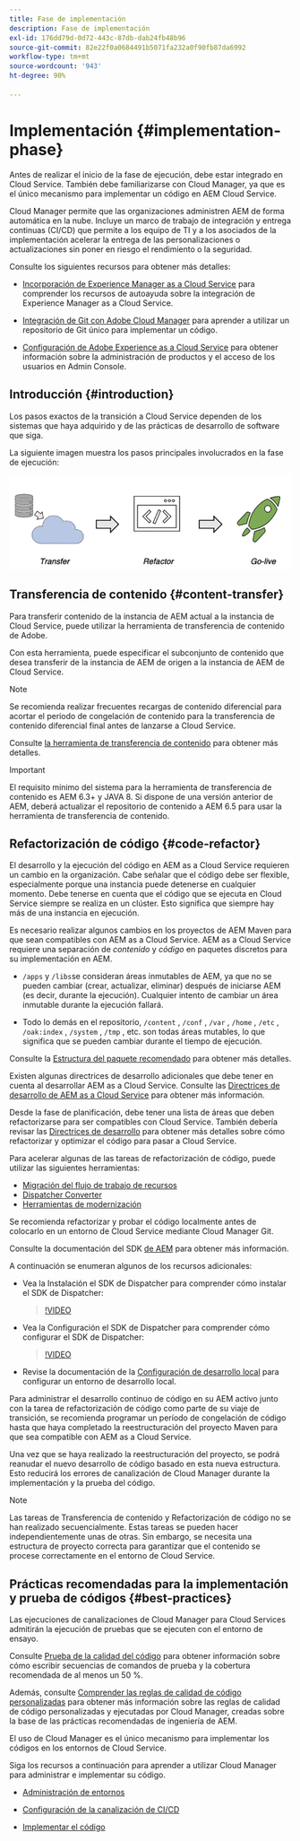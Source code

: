 ```yaml
---
title: Fase de implementación
description: Fase de implementación
exl-id: 176dd79d-0d72-443c-87db-dab24fb48b96
source-git-commit: 82e22f0a0684491b5071fa232a0f90fb87da6992
workflow-type: tm+mt
source-wordcount: '943'
ht-degree: 90%

---
```


# Implementación {#implementation-phase}

Antes de realizar el inicio de la fase de ejecución, debe estar integrado en Cloud Service. También debe familiarizarse con Cloud Manager, ya que es el único mecanismo para implementar un código en AEM Cloud Service.

Cloud Manager permite que las organizaciones administren AEM de forma automática en la nube. Incluye un marco de trabajo de integración y entrega continuas (CI/CD) que permite a los equipo de TI y a los asociados de la implementación acelerar la entrega de las personalizaciones o actualizaciones sin poner en riesgo el rendimiento o la seguridad.

Consulte los siguientes recursos para obtener más detalles:

* [Incorporación de Experience Manager as a Cloud Service](https://experienceleague.adobe.com/docs/experience-manager-cloud-service/onboarding/home.html) para comprender los recursos de autoayuda sobre la integración de Experience Manager as a Cloud Service.

* [Integración de Git con Adobe Cloud Manager](https://experienceleague.adobe.com/docs/experience-manager-cloud-service/implementing/managing-code/integrating-with-git.html) para aprender a utilizar un repositorio de Git único para implementar un código.

* [Configuración de Adobe Experience as a Cloud Service](https://experienceleague.adobe.com/docs/experience-manager-cloud-service/security/ims-support.html#aem-configuration) para obtener información sobre la administración de productos y el acceso de los usuarios en Admin Console.


## Introducción {#introduction}

Los pasos exactos de la transición a Cloud Service dependen de los sistemas que haya adquirido y de las prácticas de desarrollo de software que siga.

La siguiente imagen muestra los pasos principales involucrados en la fase de ejecución:

![image](/help/move-to-cloud-service/assets/exec-image1.png)

## Transferencia de contenido {#content-transfer}

Para transferir contenido de la instancia de AEM actual a la instancia de Cloud Service, puede utilizar la herramienta de transferencia de contenido de Adobe.

Con esta herramienta, puede especificar el subconjunto de contenido que desea transferir de la instancia de AEM de origen a la instancia de AEM de Cloud Service.

>[!NOTE]
>Se recomienda realizar frecuentes recargas de contenido diferencial para acortar el período de congelación de contenido para la transferencia de contenido diferencial final antes de lanzarse a Cloud Service.

Consulte [la herramienta de transferencia de contenido](/help/move-to-cloud-service/content-transfer-tool/overview-content-transfer-tool.md) para obtener más detalles.

>[!IMPORTANT]
>El requisito mínimo del sistema para la herramienta de transferencia de contenido es AEM 6.3+ y JAVA 8. Si dispone de una versión anterior de AEM, deberá actualizar el repositorio de contenido a AEM 6.5 para usar la herramienta de transferencia de contenido.

## Refactorización de código {#code-refactor}

El desarrollo y la ejecución del código en AEM as a Cloud Service requieren un cambio en la organización. Cabe señalar que el código debe ser flexible, especialmente porque una instancia puede detenerse en cualquier momento. Debe tenerse en cuenta que el código que se ejecuta en Cloud Service siempre se realiza en un clúster. Esto significa que siempre hay más de una instancia en ejecución.

Es necesario realizar algunos cambios en los proyectos de AEM Maven para que sean compatibles con AEM as a Cloud Service. AEM as a Cloud Service requiere una separación de *contenido* y *código* en paquetes discretos para su implementación en AEM.

* `/apps` y `/libs`se consideran áreas inmutables de AEM, ya que no se pueden cambiar (crear, actualizar, eliminar) después de iniciarse AEM (es decir, durante la ejecución). Cualquier intento de cambiar un área inmutable durante la ejecución fallará.

* Todo lo demás en el repositorio, `/content` , `/conf` , `/var` , `/home` , `/etc` , `/oak:index` , `/system` , `/tmp` , etc. son todas áreas mutables, lo que significa que se pueden cambiar durante el tiempo de ejecución.

Consulte la [Estructura del paquete recomendado](https://experienceleague.adobe.com/docs/experience-manager-cloud-service/implementing/developing/aem-project-content-package-structure.html#recommended-package-structure) para obtener más detalles.

Existen algunas directrices de desarrollo adicionales que debe tener en cuenta al desarrollar AEM as a Cloud Service. Consulte las [Directrices de desarrollo de AEM as a Cloud Service](https://experienceleague.adobe.com/docs/experience-manager-cloud-service/implementing/developing/development-guidelines.html) para obtener más información.

Desde la fase de planificación, debe tener una lista de áreas que deben refactorizarse para ser compatibles con Cloud Service. También debería revisar las [Directrices de desarrollo](https://experienceleague.adobe.com/docs/experience-manager-cloud-service/implementing/developing/development-guidelines.html) para obtener más detalles sobre cómo refactorizar y optimizar el código para pasar a Cloud Service.

Para acelerar algunas de las tareas de refactorización de código, puede utilizar las siguientes herramientas:

* [Migración del flujo de trabajo de recursos](/help/move-to-cloud-service/moving-to-aem-assets/asset-workflow-migration-tool.md)
* [Dispatcher Converter](/help/move-to-cloud-service/refactoring-tools/dispatcher-transformation-utility-tools.md)
* [Herramientas de modernización](/help/move-to-cloud-service/refactoring-tools/aem-modernization-tools.md)

Se recomienda refactorizar y probar el código localmente antes de colocarlo en un entorno de Cloud Service mediante Cloud Manager Git.

Consulte la documentación del SDK [de AEM](https://experienceleague.adobe.com/docs/experience-manager-cloud-service/implementing/deploying/overview.html#aem-as-a-cloud-service-sdk) para obtener más información.

A continuación se enumeran algunos de los recursos adicionales:

* Vea la Instalación el SDK de Dispatcher para comprender cómo instalar el SDK de Dispatcher:

   >[!VIDEO](https://video.tv.adobe.com/v/30601)

* Vea la Configuración el SDK de Dispatcher para comprender cómo configurar el SDK de Dispatcher:

   >[!VIDEO](https://video.tv.adobe.com/v/30602)

* Revise la documentación de la [Configuración de desarrollo local](https://experienceleague.adobe.com/docs/experience-manager-learn/cloud-service/local-development-environment-set-up/overview.html) para configurar un entorno de desarrollo local.


Para administrar el desarrollo continuo de código en su AEM activo junto con la tarea de refactorización de código como parte de su viaje de transición, se recomienda programar un período de congelación de código hasta que haya completado la reestructuración del proyecto Maven para que sea compatible con AEM as a Cloud Service.

Una vez que se haya realizado la reestructuración del proyecto, se podrá reanudar el nuevo desarrollo de código basado en esta nueva estructura. Esto reducirá los errores de canalización de Cloud Manager durante la implementación y la prueba del código.

>[!NOTE]
>Las tareas de Transferencia de contenido y Refactorización de código no se han realizado secuencialmente. Estas tareas se pueden hacer independientemente unas de otras. Sin embargo, se necesita una estructura de proyecto correcta para garantizar que el contenido se procese correctamente en el entorno de Cloud Service.

## Prácticas recomendadas para la implementación y prueba de códigos {#best-practices}

Las ejecuciones de canalizaciones de Cloud Manager para Cloud Services admitirán la ejecución de pruebas que se ejecuten con el entorno de ensayo.

Consulte [Prueba de la calidad del código](https://experienceleague.adobe.com/docs/experience-manager-cloud-service/implementing/developing/understand-test-results.html#code-quality-testing) para obtener información sobre cómo escribir secuencias de comandos de prueba y la cobertura recomendada de al menos un 50 %.

Además, consulte [Comprender las reglas de calidad de código personalizadas](/help/implementing/cloud-manager/custom-code-quality-rules.md) para obtener más información sobre las reglas de calidad de código personalizadas y ejecutadas por Cloud Manager, creadas sobre la base de las prácticas recomendadas de ingeniería de AEM.

El uso de Cloud Manager es el único mecanismo para implementar los códigos en los entornos de Cloud Service.

Siga los recursos a continuación para aprender a utilizar Cloud Manager para administrar e implementar su código.

* [Administración de entornos](https://experienceleague.adobe.com/docs/experience-manager-cloud-service/implementing/using-cloud-manager/manage-environments.html)

* [Configuración de la canalización de CI/CD](https://experienceleague.adobe.com/docs/experience-manager-cloud-service/implementing/using-cloud-manager/configure-pipeline.html)

* [Implementar el código](https://experienceleague.adobe.com/docs/experience-manager-cloud-service/implementing/using-cloud-manager/deploy-code.html)


